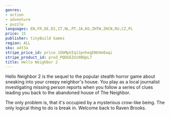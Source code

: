 ```yaml
---
genres:
- action
- adventure
- puzzle
languages: EN,FR,DE,ES,IT,NL,PT,JA,KO,ZHTW,ZHCN,RU,CZ,PL
price: 15
publisher: tinyBuild Games
region: ALL
sku: a4t3a
stripe_price_id: price_1ObMpUIq1JpnhegENU4e0aqi
stripe_product_id: prod_PQDGEZUz9BQpL7
title: Hello Neighbor 2
---
```


Hello Neighbor 2 is the sequel to the popular stealth horror game about sneaking into your creepy neighbor's house. You play as a local journalist investigating missing person reports when you follow a series of clues leading you back to the abandoned house of The Neighbor.

The only problem is, that it's occupied by a mysterious crow-like being. The only logical thing to do is break in. Welcome back to Raven Brooks.